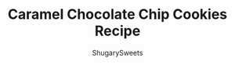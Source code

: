 ---
layout: ../../layouts/MarkdownPostLayout.astro
title: Caramel Chocolate Chip Cookies Recipe
author: ShugarySweets
pubDate: 2021-04-22
description: "Caramel Chocolate Chip Cookies have a chewy cookie base filled with ribbons of sweet caramel. This easy recipe turns a familiar favorite cookie into an extra decadent treat!"
image_url: https://www.shugarysweets.com/wp-content/uploads/2021/05/caramel-chocolate-chip-cookies-facebook.jpg
tags: ["Cookies","American"]
calories: 260
protein: 3
carbohydrates: 35
fats: 13
fiber: 1
ingredients: ["1 cup salted butter, softened","3/4 cup light brown sugar, packed","1/4 cup granulated sugar","2 large eggs","1 teaspoon vanilla extract","2 1/2 cups all-purpose flour","1 teaspoon baking soda","2 cups semi sweet chocolate chips","24 caramels, unwrapped"]
serves: 24
time: "32 minutes"
prepTime: "20 minutes"
instructions: ["Preheat oven to 350 degrees F. Line a cookie sheet with parchment paper (to keep any gooey caramel from sticking). Set aside.","With an electric mixer, beat butter and sugar until light and fluffy. Add eggs and vanilla and beat well. Add dry ingredients half at a time, until well combined.","Stir in chocolate chips.","Scoop a tablespoon of cookie dough onto baking sheets. Place one caramel on cookie dough. Add a second tablespoon on top and make sure the sides are closed so caramel doesn’t ooze out. Do this with remaining cookies.","Bake 12-14 minutes. Allow to cool 5 minutes before moving to cooling rack to cool completely."]
nutrition: ["260 calories","35 grams carbohydrates","37 milligrams cholesterol","13 grams fat","1 grams fiber","3 grams protein","8 grams saturated fat","147 milligrams sodium","22 grams sugar","0 grams trans fat","5 grams unsaturated fat"]
---